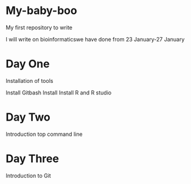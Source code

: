# My-baby-boo
My first repository to write

I will write on bioinformaticswe have done from 23 January-27 January

# Day One
Installation of tools

Install Gitbash
Install 
Install R and R studio

# Day Two
Introduction top command line

# Day Three

Introduction to Git
 



